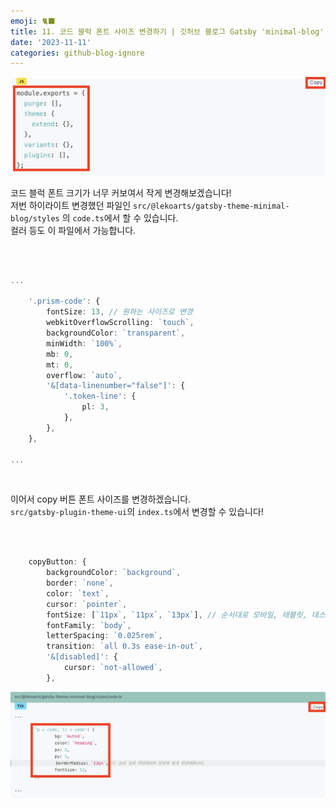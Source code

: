 ```yaml
---
emoji: 🐈‍⬛
title: 11. 코드 블럭 폰트 사이즈 변경하기 | 깃허브 블로그 Gatsby 'minimal-blog' 테마로 마이그레이션 하기
date: '2023-11-11'
categories: github-blog-ignore
---
```


![변경 전](./codeBlock_bf.png)

코드 블럭 폰트 크기가 너무 커보여서 작게 변경해보겠습니다!  
저번 하이라이트 변경했던 파일인 `src/@lekoarts/gatsby-theme-minimal-blog/styles` 의 `code.ts`에서 할 수 있습니다.  
컬러 등도 이 파일에서 가능합니다.

<br />

```ts title="src/@lekoarts/gatsby-theme-minimal-blog/styles/code.ts" highlight=4

...

	'.prism-code': {
		fontSize: 13, // 원하는 사이즈로 변경
		webkitOverflowScrolling: `touch`,
		backgroundColor: `transparent`,
		minWidth: `100%`,
		mb: 0,
		mt: 0,
		overflow: `auto`,
		'&[data-linenumber="false"]': {
			'.token-line': {
				pl: 3,
			},
		},
	},

...

```

<br />

이어서 copy 버튼 폰트 사이즈를 변경하겠습니다.  
`src/gatsby-plugin-theme-ui`의 `index.ts`에서 변경할 수 있습니다!

<br />

```ts title="src/gatsby-plugin-theme-ui/index.ts" highlight=6

	copyButton: {
		backgroundColor: `background`,
		border: `none`,
		color: `text`,
		cursor: `pointer`,
		fontSize: [`11px`, `11px`, `13px`], // 순서대로 모바일, 태블릿, 데스크탑 순서입니다.
		fontFamily: `body`,
		letterSpacing: `0.025rem`,
		transition: `all 0.3s ease-in-out`,
		'&[disabled]': {
			cursor: `not-allowed`,
		},


```

![변경 후](./codeBlock_at.png)
